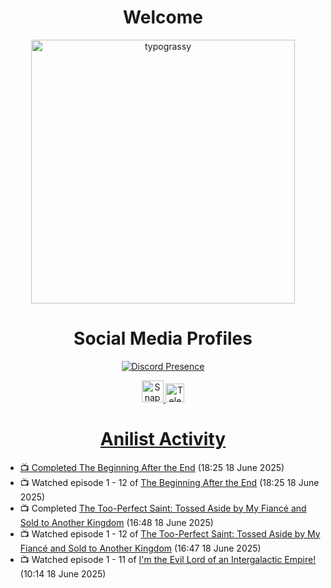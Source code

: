 <div align="center">

# Welcome
<a href="https://github.com/kawarimidoll/typograssy">
    <img alt="typograssy" src="https://typograssy.deno.dev/api?text=%E3%82%88%E3%81%86%E3%81%93%E3%81%9D%E3%81%BF%E3%81%AA%E3%81%95%E3%82%93%20-%20Sheby--&&l0=none&l1=82d9d0&l2=027353&l3=038c4c&l4=01402e&bg=none&frame=none&speed=100&comment=" width="421.99">
</a>

</div>

<div align="center">

# Social Media Profiles

[![Discord Presence](https://lanyard.cnrad.dev/api/612532963938271232)](https://discord.com/users/612532963938271232)


<a href="https://www.snapchat.com/add/a.sheby" title="Snapchat Profile">
    <img src="https://www.freepnglogos.com/uploads/snapchat-logo-png-0.png" width="35" alt="Snapchat Logo" />


<a href="https://t.me/ASheby" title="Telegram Profile">
    <img src="https://www.freepnglogos.com/uploads/telegram-logo-png-0.png" width="30" alt="Telegram Logo" />


</div>

<div align="center">

# Anilist Activity

</div>

<!-- ANILIST_ACTIVITY:start -->

-   📺 Completed [The Beginning After the End](https://anilist.co/anime/183161) (18:25 18 June 2025)
-   📺 Watched episode 1 - 12 of [The Beginning After the End](https://anilist.co/anime/183161) (18:25 18 June 2025)
-   📺 Completed [The Too-Perfect Saint: Tossed Aside by My Fiancé and Sold to Another Kingdom](https://anilist.co/anime/183275) (16:48 18 June 2025)
-   📺 Watched episode 1 - 12 of [The Too-Perfect Saint: Tossed Aside by My Fiancé and Sold to Another Kingdom](https://anilist.co/anime/183275) (16:47 18 June 2025)
-   📺 Watched episode 1 - 11 of [I'm the Evil Lord of an Intergalactic Empire!](https://anilist.co/anime/183274) (10:14 18 June 2025)

<!-- ANILIST_ACTIVITY:end -->
